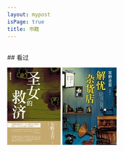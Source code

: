 ```yaml
---
layout: mypost
isPage: true
title: 书籍
---
```

<br/>
## 看过

 [![](image/剩女的救济.jpg "")](https://bookset.me/4135.html)   [![](image/解忧杂货店.jpg "")](https://bookset.me/3018.html)     

